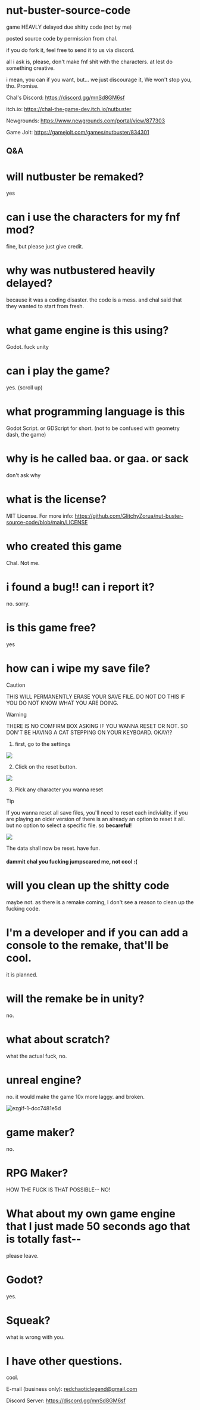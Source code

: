 # nut-buster-source-code
game HEAVLY delayed due shitty code (not by me)

posted source code by permission from chal.

if you do fork it, feel free to send it to us via discord.

all i ask is, please, don't make fnf shit with the characters. at lest do something creative.

i mean, you can if you want, but... we just discourage it, We won't stop you, tho. Promise.

Chal's Discord: https://discord.gg/mnSd8GM6sf

itch.io: https://chal-the-game-dev.itch.io/nutbuster

Newgrounds: https://www.newgrounds.com/portal/view/877303

Game Jolt: https://gamejolt.com/games/nutbuster/834301

## Q&A

# will nutbuster be remaked?
yes

# can i use the characters for my fnf mod?
fine, but please just give credit.

# why was nutbustered heavily delayed?
because it was a coding disaster. the code is a mess. and chal said that they wanted to start from fresh. 

# what game engine is this using?
Godot. fuck unity

# can i play the game?

yes. (scroll up)

# what programming language is this 

Godot Script. or GDScript for short. (not to be confused with geometry dash, the game)

# why is he called baa. or gaa. or sack

don't ask why

# what is the license?
MIT License. For more info: https://github.com/GlitchyZorua/nut-buster-source-code/blob/main/LICENSE

# who created this game

Chal. Not me.

# i found a bug!! can i report it?
no. sorry.

# is this game free?
yes

# how can i wipe my save file?

> [!CAUTION]
> THIS WILL PERMANENTLY ERASE YOUR SAVE FILE. DO NOT DO THIS IF YOU DO NOT KNOW WHAT YOU ARE DOING.

> [!WARNING]
> THERE IS NO COMFIRM BOX ASKING IF YOU WANNA RESET OR NOT. SO DON'T BE HAVING A CAT STEPPING ON YOUR KEYBOARD. OKAY!?


1. first, go to the settings

![](https://github.com/GlitchyZorua/GlitchyZorua.github.io/blob/main/projects/random/nb_0.PNG?raw=true)



2. Click on the reset button.

![](https://github.com/GlitchyZorua/GlitchyZorua.github.io/blob/main/projects/random/nb_1.png?raw=true)

3. Pick any character you wanna reset
> [!TIP]
> If you wanna reset all save files, you'll need to reset each indiviality. if you are playing an older version of there is an already an option to reset it all. but no option to select a specific file. so **becareful**!


![](https://github.com/GlitchyZorua/GlitchyZorua.github.io/blob/main/projects/random/nb_2.PNG?raw=true)

The data shall now be reset. have fun.


#### dammit chal you fucking jumpscared me, not cool :(


# will you clean up the shitty code

maybe not. as there is a remake coming, I don't see a reason to clean up the fucking code.


# I'm a developer and if you can add a console to the remake, that'll be cool.

it is planned.

# will the remake be in unity?
no.

# what about scratch?
what the actual fuck, no.

# unreal engine?
no. it would make the game 10x more laggy. and broken. 

![ezgif-1-dcc7481e5d](https://github.com/GlitchyZorua/nut-buster-source-code/assets/54043124/a90a5f4d-c2e0-4cec-8349-3be61213b01c)

# game maker?
no.

# RPG Maker?
HOW THE FUCK IS THAT POSSIBLE-- NO!

# What about my own game engine that I just made 50 seconds ago that is totally fast--

please leave.

# Godot?

yes. 

# Squeak? 
what is wrong with you.

# I have other questions.
cool. 

E-mail (business only): redchaoticlegend@gmail.com

Discord Server: https://discord.gg/mnSd8GM6sf
